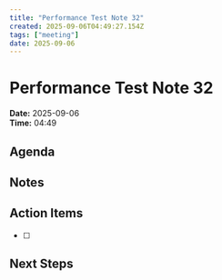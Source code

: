 ```yaml
---
title: "Performance Test Note 32"
created: 2025-09-06T04:49:27.154Z
tags: ["meeting"]
date: 2025-09-06
---
```


# Performance Test Note 32

**Date:** 2025-09-06  
**Time:** 04:49  

## Agenda


## Notes


## Action Items
- [ ] 

## Next Steps
